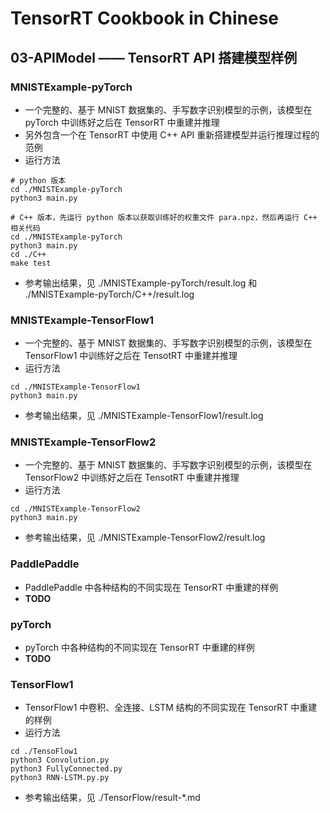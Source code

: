 # TensorRT Cookbook in Chinese

## 03-APIModel —— TensorRT API 搭建模型样例

### MNISTExample-pyTorch
+ 一个完整的、基于 MNIST 数据集的、手写数字识别模型的示例，该模型在 pyTorch 中训练好之后在 TensorRT 中重建并推理
+ 另外包含一个在 TensorRT 中使用 C++ API 重新搭建模型并运行推理过程的范例
+ 运行方法
```shell
# python 版本
cd ./MNISTExample-pyTorch
python3 main.py

# C++ 版本，先运行 python 版本以获取训练好的权重文件 para.npz，然后再运行 C++ 相关代码
cd ./MNISTExample-pyTorch
python3 main.py
cd ./C++
make test
```
+ 参考输出结果，见 ./MNISTExample-pyTorch/result.log 和 ./MNISTExample-pyTorch/C++/result.log

### MNISTExample-TensorFlow1
+ 一个完整的、基于 MNIST 数据集的、手写数字识别模型的示例，该模型在 TensorFlow1 中训练好之后在 TensotRT 中重建并推理
+ 运行方法
```shell
cd ./MNISTExample-TensorFlow1
python3 main.py
```
+ 参考输出结果，见 ./MNISTExample-TensorFlow1/result.log

### MNISTExample-TensorFlow2
+ 一个完整的、基于 MNIST 数据集的、手写数字识别模型的示例，该模型在 TensorFlow2 中训练好之后在 TensotRT 中重建并推理
+ 运行方法
```shell
cd ./MNISTExample-TensorFlow2
python3 main.py
```
+ 参考输出结果，见 ./MNISTExample-TensorFlow2/result.log

### PaddlePaddle
+ PaddlePaddle 中各种结构的不同实现在 TensorRT 中重建的样例
+ **TODO**

### pyTorch
+ pyTorch 中各种结构的不同实现在 TensorRT 中重建的样例
+ **TODO**

### TensorFlow1
+ TensorFlow1 中卷积、全连接、LSTM 结构的不同实现在 TensorRT 中重建的样例
+ 运行方法
```shell
cd ./TensoFlow1
python3 Convolution.py
python3 FullyConnected.py
python3 RNN-LSTM.py.py
```
+ 参考输出结果，见 ./TensorFlow/result-*.md

